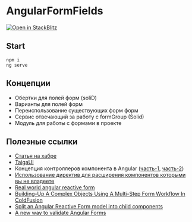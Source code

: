 # AngularFormFields

[![Open in StackBlitz](https://developer.stackblitz.com/img/open_in_stackblitz.svg)](https://stackblitz.com/github/AlexandrBukhtatyy/angular-form-fields)

## Start

```shell
npm i
ng serve
```

## Концепции

- Обертки для полей форм (soliD)
- Варианты для полей форм
- Переиспользование существующих форм форм
- Сервис отвечающий за работу с formGroup (Solid)
- Модуль для работы с формами в проекте

## Полезные ссылки

- [Статья на хабре](https://habr.com/ru/companies/tinkoff/articles/740706)
- [TaigaUI](https://taiga-ui.dev/)
- Концепция контроллеров компонента в Angular ([часть-1](https://habr.com/ru/company/tinkoff/blog/546178/), [часть-2](https://habr.com/ru/company/tinkoff/blog/578904/))
- [Использование директив для расширения компонентов которыми вы не владеете](https://timdeschryver.dev/blog/use-angular-directives-to-extend-components-that-you-dont-own)
- [Real world angular reactive form](https://blog.grossman.io/real-world-angular-reactive-forms/)
- [Building-Up A Complex Objects Using A Multi-Step Form Workflow In ColdFusion](https://youtu.be/EI0SiXznUTo)
- [Split an Angular Reactive Form model into child components](https://youtu.be/2DOkiQFB5ic)
- [A new way to validate Angular Forms](https://timdeschryver.dev/blog/a-new-way-to-validate-angular-forms)
